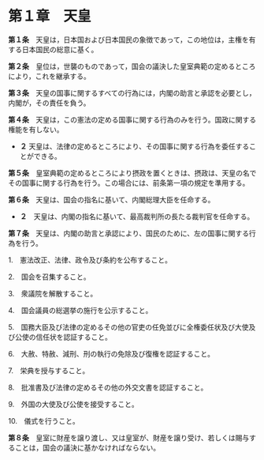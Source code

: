 第１章　天皇
============

 __第１条__　天皇は，日本国および日本国民の象徴であって，この地位は，主権を有する日本国民の総意に基く。

 __第２条__　皇位は，世襲のものであって，国会の議決した皇室典範の定めるところにより，これを継承する。

 __第３条__　天皇の国事に関するすべての行為には，内閣の助言と承認を必要とし，内閣が，その責任を負う。

 __第４条__　天皇は，この憲法の定める国事に関する行為のみを行う。国政に関する権能を有しない。
* __２__ 天皇は、法律の定めるところにより、その国事に関する行為を委任することができる。

__第５条__　皇室典範の定めるところにより摂政を置くときは、摂政は、天皇の名でその国事に関する行為を行う。この場合には、前条第一項の規定を準用する。

__第６条__　天皇は、国会の指名に基いて、内閣総理大臣を任命する。

* __２__　天皇は、内閣の指名に基いて、最高裁判所の長たる裁判官を任命する。

__第７条__　天皇は、内閣の助言と承認により、国民のために、左の国事に関する行為を行う。

1.　憲法改正、法律、政令及び条約を公布すること。

2.　国会を召集すること。

3.　衆議院を解散すること。

4.　国会議員の総選挙の施行を公示すること。

5.　国務大臣及び法律の定めるその他の官吏の任免並びに全権委任状及び大使及び公使の信任状を認証すること。

6.　大赦、特赦、減刑、刑の執行の免除及び復権を認証すること。

7.　栄典を授与すること。

8.　批准書及び法律の定めるその他の外交文書を認証すること。

9.　外国の大使及び公使を接受すること。

10.　儀式を行うこと。

__第８条__　皇室に財産を譲り渡し、又は皇室が、財産を譲り受け、若しくは賜与することは，国会の議決に基かなければならない。
